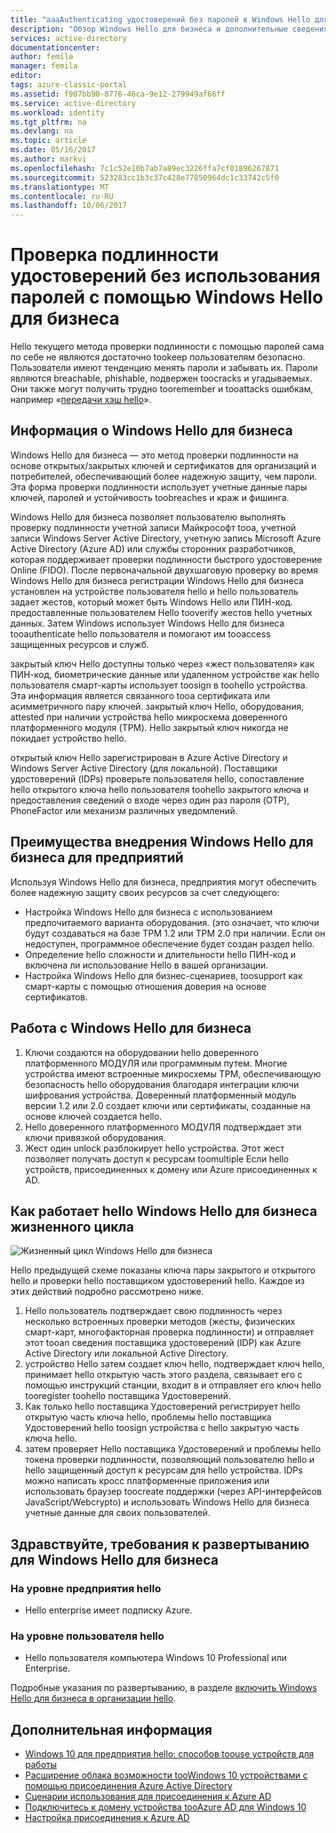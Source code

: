```yaml
---
title: "aaaAuthenticating удостоверений без паролей в Windows Hello для бизнеса и Azure AD | Документы Microsoft"
description: "Обзор Windows Hello для бизнеса и дополнительные сведения о реализации этого метода."
services: active-directory
documentationcenter: 
author: femila
manager: femila
editor: 
tags: azure-classic-portal
ms.assetid: f907bb90-8776-46ca-9e12-279949af66ff
ms.service: active-directory
ms.workload: identity
ms.tgt_pltfrm: na
ms.devlang: na
ms.topic: article
ms.date: 05/16/2017
ms.author: markvi
ms.openlocfilehash: 7c1c52e10b7ab7a89ec3226ffa7cf01896267871
ms.sourcegitcommit: 523283cc1b3c37c428e77850964dc1c33742c5f0
ms.translationtype: MT
ms.contentlocale: ru-RU
ms.lasthandoff: 10/06/2017
---
```

# <a name="authenticating-identities-without-passwords-through-windows-hello-for-business"></a>Проверка подлинности удостоверений без использования паролей с помощью Windows Hello для бизнеса
Hello текущего метода проверки подлинности с помощью паролей сама по себе не являются достаточно tookeep пользователям безопасно. Пользователи имеют тенденцию менять пароли и забывать их. Пароли являются breachable, phishable, подвержен toocracks и угадываемых. Они также могут получить трудно tooremember и tooattacks ошибкам, например «[передачи хэш hello](https://technet.microsoft.com/dn785092.aspx)».

## <a name="about-windows-hello-for-business"></a>Информация о Windows Hello для бизнеса
Windows Hello для бизнеса — это метод проверки подлинности на основе открытых/закрытых ключей и сертификатов для организаций и потребителей, обеспечивающий более надежную защиту, чем пароли. Эта форма проверки подлинности использует учетные данные пары ключей, паролей и устойчивость toobreaches и краж и фишинга.

 Windows Hello для бизнеса позволяет пользователю выполнять проверку подлинности учетной записи Майкрософт tooa, учетной записи Windows Server Active Directory, учетную запись Microsoft Azure Active Directory (Azure AD) или службы сторонних разработчиков, которая поддерживает проверки подлинности быстрого удостоверение Online (FIDO). После первоначальной двухшаговую проверку во время Windows Hello для бизнеса регистрации Windows Hello для бизнеса установлен на устройстве пользователя hello и hello пользователь задает жестов, который может быть Windows Hello или ПИН-код. предоставленные пользователем Hello tooverify жестов hello учетных данных. Затем Windows использует Windows Hello для бизнеса tooauthenticate hello пользователя и помогают им tooaccess защищенных ресурсов и служб.

закрытый ключ Hello доступны только через «жест пользователя» как ПИН-код, биометрические данные или удаленном устройстве как hello пользователя смарт-карты использует toosign в toohello устройства. Эта информация является связанного tooa сертификата или асимметричного пару ключей. закрытый ключ Hello, оборудования, attested при наличии устройства hello микросхема доверенного платформенного модуля (TPM). Hello закрытый ключ никогда не покидает устройство hello.

открытый ключ Hello зарегистрирован в Azure Active Directory и Windows Server Active Directory (для локальной). Поставщики удостоверений (IDPs) проверьте пользователя hello, сопоставление hello открытого ключа hello пользователя toohello закрытого ключа и предоставления сведений о входе через один раз пароля (OTP), PhoneFactor или механизм различных уведомлений.

## <a name="why-enterprises-should-adopt-windows-hello-for-business"></a>Преимущества внедрения Windows Hello для бизнеса для предприятий
Используя Windows Hello для бизнеса, предприятия могут обеспечить более надежную защиту своих ресурсов за счет следующего:

* Настройка Windows Hello для бизнеса с использованием предпочитаемого варианта оборудования. (это означает, что ключи будут создаваться на базе TPM 1.2 или TPM 2.0 при наличии. Если он недоступен, программное обеспечение будет создан раздел hello.
* Определение hello сложности и длительности hello ПИН-код и включена ли использование Hello в вашей организации.
* Настройка Windows Hello для бизнес-сценариев, toosupport как смарт-карты с помощью отношения доверия на основе сертификатов.

## <a name="how-windows-hello-for-business-works"></a>Работа с Windows Hello для бизнеса
1. Ключи создаются на оборудовании hello доверенного платформенного МОДУЛЯ или программным путем. Многие устройства имеют встроенные микросхемы TPM, обеспечивающую безопасность hello оборудования благодаря интеграции ключи шифрования устройства. Доверенный платформенный модуль версии 1.2 или 2.0 создает ключи или сертификаты, созданные на основе ключей создается hello.
2. Hello доверенного платформенного МОДУЛЯ подтверждает эти ключи привязкой оборудования.
3. Жест один unlock разблокирует hello устройства. Этот жест позволяет получать доступ к ресурсам toomultiple Если hello устройств, присоединенных к домену или Azure присоединенных к AD.

## <a name="how-hello-windows-hello-for-business-lifecycle-works"></a>Как работает hello Windows Hello для бизнеса жизненного цикла
![Жизненный цикл Windows Hello для бизнеса](./media/active-directory-azureadjoin/active-directory-azureadjoin-microsoft-passport.png)

Hello предыдущей схеме показаны ключа пары закрытого и открытого hello и проверки hello поставщиком удостоверений hello. Каждое из этих действий подробно рассмотрено ниже.

1. Hello пользователь подтверждает свою подлинность через несколько встроенных проверки методов (жесты, физических смарт-карт, многофакторная проверка подлинности) и отправляет этот tooan сведения поставщика удостоверений (IDP) как Azure Active Directory или локальной Active Directory.
2. устройство Hello затем создает ключ hello, подтверждает ключ hello, принимает hello открытую часть этого раздела, связывает его с помощью инструкций станции, входит в и отправляет его ключ hello tooregister toohello поставщика Удостоверений.
3. Как только hello поставщика Удостоверений регистрирует hello открытую часть ключа hello, проблемы hello поставщика Удостоверений hello toosign устройства с hello закрытую часть ключа hello.
4. затем проверяет Hello поставщика Удостоверений и проблемы hello токена проверки подлинности, позволяющий пользователю hello и hello защищенный доступ к ресурсам для hello устройства. IDPs можно написать кросс платформенные приложения или использовать браузер toocreate поддержки (через API-интерфейсов JavaScript/Webcrypto) и использовать Windows Hello для бизнеса учетные данные для своих пользователей.

## <a name="hello-deployment-requirements-for-windows-hello-for-business"></a>Здравствуйте, требования к развертыванию для Windows Hello для бизнеса
### <a name="at-hello-enterprise-level"></a>На уровне предприятия hello
* Hello enterprise имеет подписку Azure.

### <a name="at-hello-user-level"></a>На уровне пользователя hello
* Hello пользователя компьютера Windows 10 Professional или Enterprise.

Подробные указания по развертыванию, в разделе [включить Windows Hello для бизнеса в организации hello](active-directory-azureadjoin-passport-deployment.md).

## <a name="additional-information"></a>Дополнительная информация
* [Windows 10 для предприятия hello: способов toouse устройств для работы](active-directory-azureadjoin-windows10-devices-overview.md)
* [Расширение облака возможности tooWindows 10 устройствами с помощью присоединения Azure Active Directory](active-directory-azureadjoin-user-upgrade.md)
* [Сценарии использования для присоединения к Azure AD](active-directory-azureadjoin-deployment-aadjoindirect.md)
* [Подключитесь к домену устройства tooAzure AD для Windows 10](active-directory-azureadjoin-devices-group-policy.md)
* [Настройка присоединения к Azure AD](active-directory-azureadjoin-setup.md)

